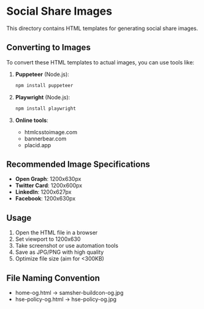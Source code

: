 # Social Share Images

This directory contains HTML templates for generating social share images.

## Converting to Images

To convert these HTML templates to actual images, you can use tools like:

1. **Puppeteer** (Node.js):
   ```bash
   npm install puppeteer
   ```

2. **Playwright** (Node.js):
   ```bash
   npm install playwright
   ```

3. **Online tools**:
   - htmlcsstoimage.com
   - bannerbear.com
   - placid.app

## Recommended Image Specifications

- **Open Graph**: 1200x630px
- **Twitter Card**: 1200x600px
- **LinkedIn**: 1200x627px
- **Facebook**: 1200x630px

## Usage

1. Open the HTML file in a browser
2. Set viewport to 1200x630
3. Take screenshot or use automation tools
4. Save as JPG/PNG with high quality
5. Optimize file size (aim for <300KB)

## File Naming Convention

- home-og.html → samsher-buildcon-og.jpg
- hse-policy-og.html → hse-policy-og.jpg
